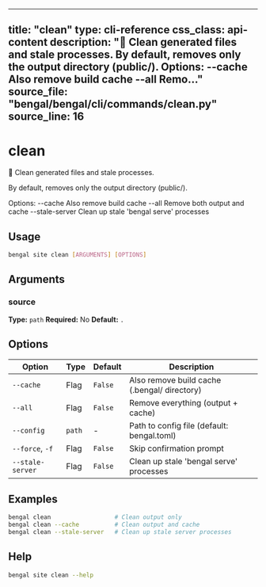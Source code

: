 
---
title: "clean"
type: cli-reference
css_class: api-content
description: "🧹 Clean generated files and stale processes.  By default, removes only the output directory (public/).  Options:   --cache         Also remove build cache   --all           Remo..."
source_file: "bengal/bengal/cli/commands/clean.py"
source_line: 16
---

# clean

🧹 Clean generated files and stale processes.

By default, removes only the output directory (public/).

Options:
  --cache         Also remove build cache
  --all           Remove both output and cache
  --stale-server  Clean up stale 'bengal serve' processes


## Usage

```bash
bengal site clean [ARGUMENTS] [OPTIONS]
```

## Arguments

### source

**Type:** `path`
**Required:** No
**Default:** `.`


## Options

| Option | Type | Default | Description |
|--------|------|---------|-------------|
| `--cache` |Flag |`False` |Also remove build cache (.bengal/ directory) |
| `--all` |Flag |`False` |Remove everything (output + cache) |
| `--config` |`path` |- |Path to config file (default: bengal.toml) |
| `--force`, `-f` |Flag |`False` |Skip confirmation prompt |
| `--stale-server` |Flag |`False` |Clean up stale 'bengal serve' processes |


## Examples

```bash
bengal clean                  # Clean output only
bengal clean --cache          # Clean output and cache
bengal clean --stale-server   # Clean up stale server processes
```



## Help

```bash
bengal site clean --help
```
